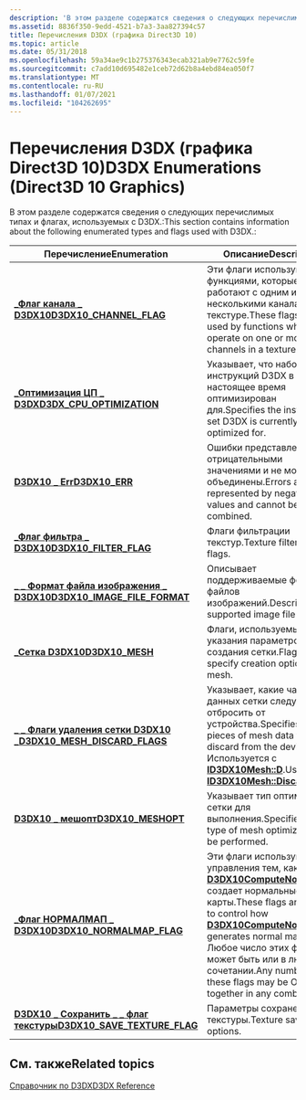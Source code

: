 ```yaml
---
description: 'В этом разделе содержатся сведения о следующих перечислимых типах и флагах, используемых с D3DX.:'
ms.assetid: 8836f350-9edd-4521-b7a3-3aa827394c57
title: Перечисления D3DX (графика Direct3D 10)
ms.topic: article
ms.date: 05/31/2018
ms.openlocfilehash: 59a34ae9c1b275376343ecab321ab9e7762c59fe
ms.sourcegitcommit: c7add10d695482e1ceb72d62b8a4ebd84ea050f7
ms.translationtype: MT
ms.contentlocale: ru-RU
ms.lasthandoff: 01/07/2021
ms.locfileid: "104262695"
---
```

# <a name="d3dx-enumerations-direct3d-10-graphics"></a><span data-ttu-id="f6424-103">Перечисления D3DX (графика Direct3D 10)</span><span class="sxs-lookup"><span data-stu-id="f6424-103">D3DX Enumerations (Direct3D 10 Graphics)</span></span>

<span data-ttu-id="f6424-104">В этом разделе содержатся сведения о следующих перечислимых типах и флагах, используемых с D3DX.:</span><span class="sxs-lookup"><span data-stu-id="f6424-104">This section contains information about the following enumerated types and flags used with D3DX.:</span></span>



| <span data-ttu-id="f6424-105">Перечисление</span><span class="sxs-lookup"><span data-stu-id="f6424-105">Enumeration</span></span>                                                       | <span data-ttu-id="f6424-106">Описание</span><span class="sxs-lookup"><span data-stu-id="f6424-106">Description</span></span>                                                                                                                                                                            |
|-------------------------------------------------------------------|----------------------------------------------------------------------------------------------------------------------------------------------------------------------------------------|
| [<span data-ttu-id="f6424-107">**\_Флаг канала \_ D3DX10**</span><span class="sxs-lookup"><span data-stu-id="f6424-107">**D3DX10\_CHANNEL\_FLAG**</span></span>](d3dx10-channel-flag.md)              | <span data-ttu-id="f6424-108">Эти флаги используются функциями, которые работают с одним или несколькими каналами в текстуре.</span><span class="sxs-lookup"><span data-stu-id="f6424-108">These flags are used by functions which operate on one or more channels in a texture.</span></span>                                                                                                  |
| [<span data-ttu-id="f6424-109">**\_Оптимизация ЦП \_ D3DX**</span><span class="sxs-lookup"><span data-stu-id="f6424-109">**D3DX\_CPU\_OPTIMIZATION**</span></span>](d3dx-cpu-optimization.md)          | <span data-ttu-id="f6424-110">Указывает, что набор инструкций D3DX в настоящее время оптимизирован для.</span><span class="sxs-lookup"><span data-stu-id="f6424-110">Specifies the instruction set D3DX is currently optimized for.</span></span>                                                                                                                         |
| [<span data-ttu-id="f6424-111">**D3DX10 \_ Err**</span><span class="sxs-lookup"><span data-stu-id="f6424-111">**D3DX10\_ERR**</span></span>](d3dx10-err.md)                                 | <span data-ttu-id="f6424-112">Ошибки представлены отрицательными значениями и не могут быть объединены.</span><span class="sxs-lookup"><span data-stu-id="f6424-112">Errors are represented by negative values and cannot be combined.</span></span>                                                                                                                      |
| [<span data-ttu-id="f6424-113">**\_Флаг фильтра \_ D3DX10**</span><span class="sxs-lookup"><span data-stu-id="f6424-113">**D3DX10\_FILTER\_FLAG**</span></span>](d3dx10-filter-flag.md)                | <span data-ttu-id="f6424-114">Флаги фильтрации текстур.</span><span class="sxs-lookup"><span data-stu-id="f6424-114">Texture filtering flags.</span></span>                                                                                                                                                               |
| [<span data-ttu-id="f6424-115">**\_ \_ Формат файла изображения \_ D3DX10**</span><span class="sxs-lookup"><span data-stu-id="f6424-115">**D3DX10\_IMAGE\_FILE\_FORMAT**</span></span>](d3dx10-image-file-format.md)   | <span data-ttu-id="f6424-116">Описывает поддерживаемые форматы файлов изображений.</span><span class="sxs-lookup"><span data-stu-id="f6424-116">Describes the supported image file formats.</span></span>                                                                                                                                            |
| [<span data-ttu-id="f6424-117">**\_Сетка D3DX10**</span><span class="sxs-lookup"><span data-stu-id="f6424-117">**D3DX10\_MESH**</span></span>](d3dx10-mesh.md)                               | <span data-ttu-id="f6424-118">Флаги, используемые для указания параметров создания сетки.</span><span class="sxs-lookup"><span data-stu-id="f6424-118">Flags used to specify creation options for a mesh.</span></span>                                                                                                                                     |
| [<span data-ttu-id="f6424-119">**\_ \_ Флаги удаления сетки D3DX10 \_**</span><span class="sxs-lookup"><span data-stu-id="f6424-119">**D3DX10\_MESH\_DISCARD\_FLAGS**</span></span>](d3dx10-mesh-discard-flags.md) | <span data-ttu-id="f6424-120">Указывает, какие части данных сетки следует отбросить от устройства.</span><span class="sxs-lookup"><span data-stu-id="f6424-120">Specifies which pieces of mesh data to discard from the device.</span></span> <span data-ttu-id="f6424-121">Используется с [**ID3DX10Mesh::D**](id3dx10mesh-discard.md).</span><span class="sxs-lookup"><span data-stu-id="f6424-121">Used with [**ID3DX10Mesh::Discard**](id3dx10mesh-discard.md).</span></span>                                                         |
| [<span data-ttu-id="f6424-122">**D3DX10 \_ мешопт**</span><span class="sxs-lookup"><span data-stu-id="f6424-122">**D3DX10\_MESHOPT**</span></span>](d3dx10-meshopt.md)                         | <span data-ttu-id="f6424-123">Указывает тип оптимизации сетки для выполнения.</span><span class="sxs-lookup"><span data-stu-id="f6424-123">Specifies the type of mesh optimization to be performed.</span></span>                                                                                                                               |
| [<span data-ttu-id="f6424-124">**\_Флаг НОРМАЛМАП \_ D3DX10**</span><span class="sxs-lookup"><span data-stu-id="f6424-124">**D3DX10\_NORMALMAP\_FLAG**</span></span>](d3dx10-normalmap-flag.md)          | <span data-ttu-id="f6424-125">Эти флаги используются для управления тем, как [**D3DX10ComputeNormalMap**](d3dx10computenormalmap.md) создает нормальные карты.</span><span class="sxs-lookup"><span data-stu-id="f6424-125">These flags are used to control how [**D3DX10ComputeNormalMap**](d3dx10computenormalmap.md) generates normal maps.</span></span> <span data-ttu-id="f6424-126">Любое число этих флагов может быть или в любом сочетании.</span><span class="sxs-lookup"><span data-stu-id="f6424-126">Any number of these flags may be OR'd together in any combination.</span></span> |
| [<span data-ttu-id="f6424-127">**D3DX10 \_ Сохранить \_ \_ флаг текстуры**</span><span class="sxs-lookup"><span data-stu-id="f6424-127">**D3DX10\_SAVE\_TEXTURE\_FLAG**</span></span>](d3dx10-save-texture-flag.md)   | <span data-ttu-id="f6424-128">Параметры сохранения текстуры.</span><span class="sxs-lookup"><span data-stu-id="f6424-128">Texture save options.</span></span>                                                                                                                                                                  |



 

## <a name="related-topics"></a><span data-ttu-id="f6424-129">См. также</span><span class="sxs-lookup"><span data-stu-id="f6424-129">Related topics</span></span>

<dl> <dt>

[<span data-ttu-id="f6424-130">Справочник по D3DX</span><span class="sxs-lookup"><span data-stu-id="f6424-130">D3DX Reference</span></span>](d3d10-graphics-reference-d3dx10.md)
</dt> </dl>

 

 



